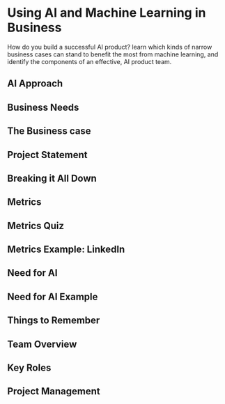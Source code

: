 # Using AI and Machine Learning in Business

How do you build a successful AI product? learn which kinds of narrow business cases can stand to benefit the most from machine learning, and identify the components of an effective, AI product team.

## AI Approach

## Business Needs

## The Business case

## Project Statement

## Breaking it All Down

## Metrics

## Metrics Quiz

## Metrics Example: LinkedIn

## Need for AI

## Need for AI Example

## Things to Remember

## Team Overview

## Key Roles

## Project Management
